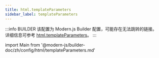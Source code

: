 ```yaml
---
title: html.templateParameters
sidebar_label: templateParameters
---
```


:::info BUILDER
该配置为 Modern.js Builder 配置，可能存在无法跳转的链接。详细信息可参考 [html.templateParameters](https://modernjs.dev/builder/zh/api/config-html.html#html-templateparameters)。
:::

import Main from '@modern-js/builder-doc/zh/config/html/templateParameters.md'

<Main />
